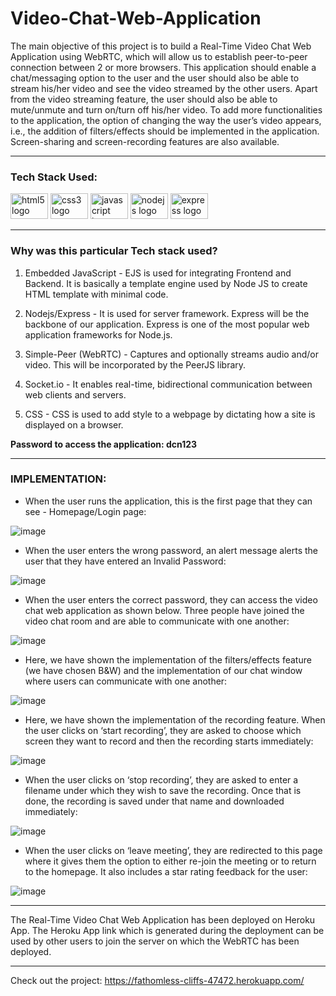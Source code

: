 # Video-Chat-Web-Application
The main objective of this project is to build a Real-Time Video Chat Web Application using WebRTC, which will allow us to establish peer-to-peer connection between 2 or more browsers. This application should enable a chat/messaging option to the user and the user should also be able to stream his/her video and see the video streamed by the other users. Apart from the video streaming feature, the user should also be able to mute/unmute and turn on/turn off his/her video. To add more functionalities to the application, the option of changing the way the user’s video appears, i.e., the addition of filters/effects should be implemented in the application. Screen-sharing and screen-recording features are also available. 

---

### Tech Stack Used:
<div>
  <img src="https://cdn.jsdelivr.net/gh/devicons/devicon/icons/html5/html5-original.svg" height="41" width="60" alt="html5 logo"  />
<img src="https://cdn.jsdelivr.net/gh/devicons/devicon/icons/css3/css3-original.svg" height="41" width="60" alt="css3 logo"  />
<img src="https://cdn.jsdelivr.net/gh/devicons/devicon/icons/javascript/javascript-original.svg" height="41" width="60" alt="javascript logo"  />
<img src="https://cdn.jsdelivr.net/gh/devicons/devicon/icons/nodejs/nodejs-original.svg" height="41" width="60" alt="nodejs logo"  />
<img src="https://cdn.jsdelivr.net/gh/devicons/devicon/icons/express/express-original.svg" height="41" width="60" alt="express logo"  />
</div>

---

### Why was this particular Tech stack used?

1.	Embedded JavaScript - EJS is used for integrating Frontend and Backend. It is basically a template engine used by Node JS to create HTML template with minimal code.

2.	Nodejs/Express - It is used for server framework. Express will be the backbone of our application. Express is one of the most popular web application frameworks for Node.js.

3.	Simple-Peer (WebRTC) - Captures and optionally streams audio and/or video. This will be incorporated by the PeerJS library. 

4.	Socket.io - It enables real-time, bidirectional communication between web clients and servers. 

5.	CSS - CSS is used to add style to a webpage by dictating how a site is displayed on a browser.

**Password to access the application:
dcn123**

---

### IMPLEMENTATION:

- When the user runs the application, this is the first page that they can see - Homepage/Login page:

![image](https://github.com/pree251/Video-Chat-Web-Application/assets/68124103/4f53ebe1-20d0-4246-9da7-5a03e8015258)

- When the user enters the wrong password, an alert message alerts the user that they have entered an Invalid Password:
  
![image](https://github.com/pree251/Video-Chat-Web-Application/assets/68124103/cdc8b041-2870-484b-a9c1-af167025588e)

- When the user enters the correct password, they can access the video chat web application as shown below. Three people have joined the video chat room and are able to communicate with one another:
  
![image](https://github.com/pree251/Video-Chat-Web-Application/assets/68124103/9a615c05-9ad2-4cad-9038-861aeaf9758a)

- Here, we have shown the implementation of the filters/effects feature (we have chosen B&W) and the implementation of our chat window where users can communicate with one another:
  
![image](https://github.com/pree251/Video-Chat-Web-Application/assets/68124103/25fc6e0f-4e60-47ac-97e1-4b2ec90c8b3d)

- Here, we have shown the implementation of the recording feature. When the user clicks on ‘start recording’, they are asked to choose which screen they want to record and then the recording starts immediately:
  
![image](https://github.com/pree251/Video-Chat-Web-Application/assets/68124103/bfb44e00-2d9b-459d-a401-477ef4ca8fdd)

- When the user clicks on ‘stop recording’, they are asked to enter a filename under which they wish to save the recording. Once that is done, the recording is saved under that name and downloaded immediately:
  
![image](https://github.com/pree251/Video-Chat-Web-Application/assets/68124103/28786dca-a424-4e22-bad2-c58db190062c)

- When the user clicks on ‘leave meeting’, they are redirected to this page where it gives them the option to either re-join the meeting or to return to the homepage. It also includes a star rating feedback for the user:
  
![image](https://github.com/pree251/Video-Chat-Web-Application/assets/68124103/2941f354-9a36-45f9-9948-d6a333ca5ee5)

---

The Real-Time Video Chat Web Application has been deployed on Heroku App. The Heroku App link which is generated during the deployment can be used by other users to join the server on which the WebRTC has been deployed.

---

Check out the project:
https://fathomless-cliffs-47472.herokuapp.com/
